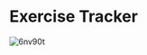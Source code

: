 # Exercise Tracker

![6nv90t](https://user-images.githubusercontent.com/51865580/180841745-7583ae0e-13c1-4d98-9dc5-f460c2950ae8.gif)
